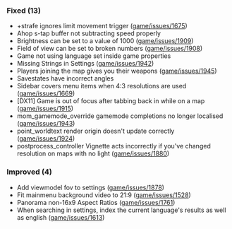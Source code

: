 

### Fixed (13)

- +strafe ignores limit movement trigger ([game/issues/1675](https://github.com/momentum-mod/game/issues/1675))
- Ahop s-tap buffer not subtracting speed properly
- Brightness can be set to a value of 1000 ([game/issues/1909](https://github.com/momentum-mod/game/issues/1909))
- Field of view can be set to broken numbers ([game/issues/1908](https://github.com/momentum-mod/game/issues/1908))
- Game not using language set inside game properties
- Missing Strings in Settings ([game/issues/1942](https://github.com/momentum-mod/game/issues/1942))
- Players joining the map gives you their weapons ([game/issues/1945](https://github.com/momentum-mod/game/issues/1945))
- Savestates have incorrect angles
- Sidebar covers menu items when 4:3 resolutions are used ([game/issues/1669](https://github.com/momentum-mod/game/issues/1669))
- [DX11] Game is out of focus after tabbing back in while on a map ([game/issues/1915](https://github.com/momentum-mod/game/issues/1915))
- mom_gamemode_override gamemode completions no longer localised ([game/issues/1943](https://github.com/momentum-mod/game/issues/1943))
- point_worldtext render origin doesn't update correctly ([game/issues/1924](https://github.com/momentum-mod/game/issues/1924))
- postprocess_controller Vignette acts incorrectly if you've changed resolution on maps with no light ([game/issues/1880](https://github.com/momentum-mod/game/issues/1880))


### Improved (4)

- Add viewmodel fov to settings ([game/issues/1878](https://github.com/momentum-mod/game/issues/1878))
- Fit mainmenu background video to 21:9 ([game/issues/1528](https://github.com/momentum-mod/game/issues/1528))
- Panorama non-16x9 Aspect Ratios ([game/issues/1761](https://github.com/momentum-mod/game/issues/1761))
- When searching in settings, index the current language's results as well as english ([game/issues/1613](https://github.com/momentum-mod/game/issues/1613))
